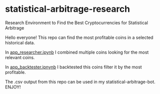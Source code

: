 # statistical-arbitrage-research
 
Research Environment to Find the Best Cryptocurrencies for Statistical Arbitrage


Hello everyone! This repo can find the most profitable coins in a selected historical data.


In <a href=https://github.com/Algo-Tradings/statistical-arbitrage-research/blob/main/app_researcher.ipynb>app_researcher.ipynb<a> I combined multiple coins looking for the most relevant coins.

In <a href=https://github.com/Algo-Tradings/statistical-arbitrage-research/blob/main/app_backtester.ipynb>app_backtester.ipnynb<a> I backtested this coins filter it by the most profitable.


The .csv output from this repo can be used in my statistical-arbitrage-bot.
ENJOY!
